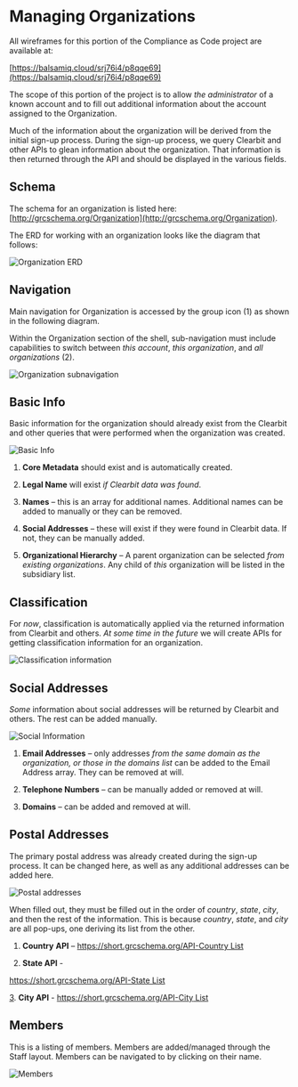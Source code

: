 # Managing Organizations

All wireframes for this portion of the Compliance as Code project are available at:

[https://balsamiq.cloud/srj76i4/p8qqe69](https://balsamiq.cloud/srj76i4/p8qqe69)

The scope of this portion of the project is to allow _the administrator_ of a known account and to fill out additional information about the account assigned to the Organization.

Much of the information about the organization will be derived from the initial sign-up process. During the sign-up process, we query Clearbit and other APIs to glean information about the organization. That information is then returned through the API and should be displayed in the various fields.

## Schema

The schema for an organization is listed here: [http://grcschema.org/Organization](http://grcschema.org/Organization).

The ERD for working with an organization looks like the diagram that follows:

![Organization ERD](../../.gitbook/assets/0%20%2814%29.png)

## Navigation

Main navigation for Organization is accessed by the group icon \(1\) as shown in the following diagram.

Within the Organization section of the shell, sub-navigation must include capabilities to switch between _this account_, _this organization_, and _all organizations_ \(2\).

![Organization subnavigation](../../.gitbook/assets/1%20%2813%29.png)

## Basic Info

Basic information for the organization should already exist from the Clearbit and other queries that were performed when the organization was created.

![Basic Info](../../.gitbook/assets/2%20%2811%29.png)

1. **Core Metadata** should exist and is automatically created.

2. **Legal Name** will exist _if Clearbit data was found_.

3. **Names** – this is an array for additional names. Additional names can be added to manually or they can be removed.

4. **Social Addresses** – these will exist if they were found in Clearbit data. If not, they can be manually added.

5. **Organizational Hierarchy** – A parent organization can be selected _from existing organizations_. Any child of _this_ organization will be listed in the subsidiary list.

## Classification

For _now_, classification is automatically applied via the returned information from Clearbit and others. _At some time in the future_ we will create APIs for getting classification information for an organization.

![Classification information](../../.gitbook/assets/3%20%2810%29.png)

## Social Addresses

_Some_ information about social addresses will be returned by Clearbit and others. The rest can be added manually.

![Social Information](../../.gitbook/assets/4%20%2810%29.png)

1. **Email Addresses** – only addresses _from the same domain as the organization, or those in the domains list_ can be added to the Email Address array. They can be removed at will.

2. **Telephone Numbers** – can be manually added or removed at will.

3. **Domains** – can be added and removed at will.

## Postal Addresses

The primary postal address was already created during the sign-up process. It can be changed here, as well as any additional addresses can be added here.

![Postal addresses](../../.gitbook/assets/5%20%287%29.png)

When filled out, they must be filled out in the order of _country_, _state_, _city_, and then the rest of the information. This is because _country_, _state_, and _city_ are all pop-ups, one deriving its list from the other.

1. **Country** **API** – [https://short.grcschema.org/API-Country List](https://short.grcschema.org/API-Country%20List)

2. **State API** -

[https://short.grcschema.org/API-State List](https://short.grcschema.org/API-State%20List3)

[3](https://short.grcschema.org/API-State%20List3). **City API** - [https://short.grcschema.org/API-City List](https://short.grcschema.org/API-City%20List)

## Members

This is a listing of members. Members are added/managed through the Staff layout. Members can be navigated to by clicking on their name.

![Members](../../.gitbook/assets/6%20%285%29.png)

